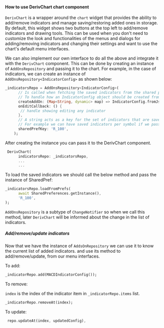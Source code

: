 #### How to use DerivChart chart component

`DerivChart` is a wrapper around the `chart` widget that provides the ability to add/remove indicators and manage saving/restoring added ones in storage.
By default, this widget shows two buttons at the top left to add/remove indicators and drawing tools. This can be used when you don't need to customize the look and functionalities of the menus and dialogs for adding/removing indicators and changing their settings and want to use the chart's default menu interfaces.

We can also implement our own interface to do all the above and integrate it with the `DerivChart` component.
This can be done by creating an instance of `AddOnsRepository` and passing it to the chart. For example, in the case of indicators, we can create an instance of `AddOnsRepository<IndicatorConfig>` as shown below:

```Dart
_indicatorsRepo = AddOnsRepository<IndicatorConfig>(
      // Is called when fetching the saved indicators from the shared preferences.
      // To handle how an IndicatorConfig object should be created from a saved JSON object.
      createAddOn: (Map<String, dynamic> map) => IndicatorConfig.fromJson(map),
      onEditCallback: () {
       // handle showing editing any indicator
      },
      // A string acts as a key for the set of indicators that are saved. so we can have a separate set of saved indicators per key
      // For example we can have saved indicators per symbol if we pass the symbol code every time it changes to the indicator repo.
      sharedPrefKey: 'R_100',
    );
```

After creating the instance you can pass it to the DerivChart component.

```Dart
 DerivChart(
      indicatorsRepo: _indicatorsRepo,
      ...
      ...
```

To load the saved indicators we should call the below method and pass the instance of SharedPref:

```Dart
_indicatorsRepo.loadFromPrefs(
      await SharedPreferences.getInstance(),
      'R_100',
);
```

`AddOnsRepository` is a subtype of `ChangeNotifier` so when we call this method, later `DerivChart` will be informed about the change in the list of indicators.

##### Add/remove/update indicators
Now that we have the instance of `AddsOnRepository` we can use it to know the current list of added indicators. and use its method to add/remove/update, from our menu interfaces.

To add:

```Dart
_indicatorRepo.add(MACDIndicatorConfig());
```

To remove: 

`index` is the index of the indicator item in `_indicatorRepo.items` list.

```Dart
_indicatorRepo.removeAt(index);
```

To update:

```Dart
 repo.updateAt(index, updatedConfig),
```
